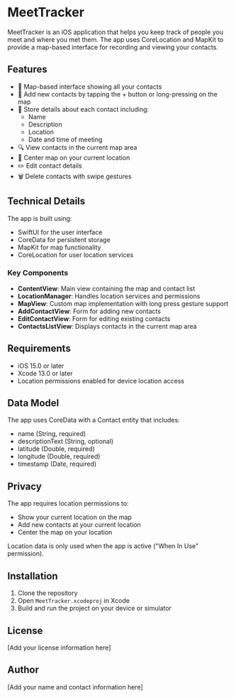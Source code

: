 # MeetTracker

MeetTracker is an iOS application that helps you keep track of people you meet and where you met them. The app uses CoreLocation and MapKit to provide a map-based interface for recording and viewing your contacts.

## Features

- 📍 Map-based interface showing all your contacts
- 📱 Add new contacts by tapping the + button or long-pressing on the map
- 📝 Store details about each contact including:
  - Name
  - Description
  - Location
  - Date and time of meeting
- 🔍 View contacts in the current map area
- 📍 Center map on your current location
- ✏️ Edit contact details
- 🗑️ Delete contacts with swipe gestures

## Technical Details

The app is built using:
- SwiftUI for the user interface
- CoreData for persistent storage
- MapKit for map functionality
- CoreLocation for user location services

### Key Components

- **ContentView**: Main view containing the map and contact list
- **LocationManager**: Handles location services and permissions
- **MapView**: Custom map implementation with long press gesture support
- **AddContactView**: Form for adding new contacts
- **EditContactView**: Form for editing existing contacts
- **ContactsListView**: Displays contacts in the current map area

## Requirements

- iOS 15.0 or later
- Xcode 13.0 or later
- Location permissions enabled for device location access

## Data Model

The app uses CoreData with a Contact entity that includes:
- name (String, required)
- descriptionText (String, optional)
- latitude (Double, required)
- longitude (Double, required)
- timestamp (Date, required)

## Privacy

The app requires location permissions to:
- Show your current location on the map
- Add new contacts at your current location
- Center the map on your location

Location data is only used when the app is active ("When In Use" permission).

## Installation

1. Clone the repository
2. Open `MeetTracker.xcodeproj` in Xcode
3. Build and run the project on your device or simulator

## License

[Add your license information here]

## Author

[Add your name and contact information here]